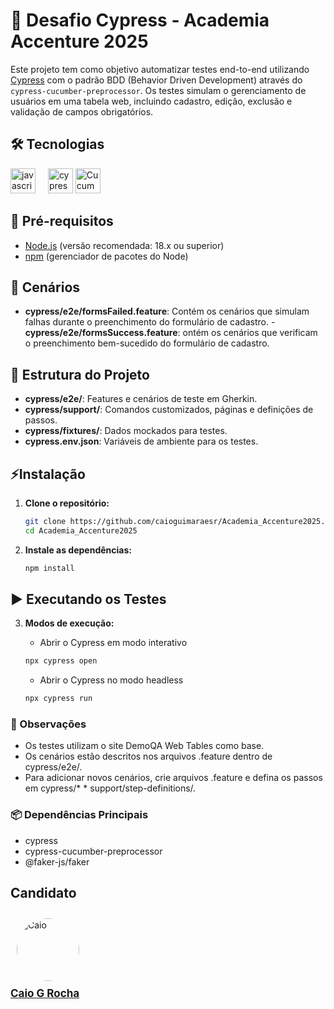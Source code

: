 # 🚀 Desafio Cypress - Academia Accenture 2025

Este projeto tem como objetivo automatizar testes end-to-end utilizando [Cypress](https://www.cypress.io/) com o padrão BDD (Behavior Driven Development) através do `cypress-cucumber-preprocessor`. Os testes simulam o gerenciamento de usuários em uma tabela web, incluindo cadastro, edição, exclusão e validação de campos obrigatórios.

## 🛠️ Tecnologias
<div align="left">
  <img src="https://cdn.jsdelivr.net/gh/devicons/devicon/icons/javascript/javascript-original.svg" height="40" alt="javascript logo" />
  <img width="12" />
  <img src="https://raw.githubusercontent.com/cypress-io/cypress-icons/master/src/logo/cypress-io-logo-round.svg" height="40"     alt="cypress logo" />
  <img src="https://www.svgrepo.com/download/447199/cucumber-organic.svg" height="40" alt="Cucumber logo" />
</div>

## 📌 Pré-requisitos

- [Node.js](https://nodejs.org/) (versão recomendada: 18.x ou superior)
- [npm](https://www.npmjs.com/) (gerenciador de pacotes do Node)

## 📑 Cenários

   - **cypress/e2e/formsFailed.feature**: Contém os cenários que simulam falhas durante o preenchimento do formulário de cadastro.
   -**cypress/e2e/formsSuccess.feature**: ontém os cenários que verificam o preenchimento bem-sucedido do formulário de cadastro.

## 📂 Estrutura do Projeto

- **cypress/e2e/**: Features e cenários de teste em Gherkin.
- **cypress/support/**: Comandos customizados, páginas e definições de passos.
- **cypress/fixtures/**: Dados mockados para testes.
- **cypress.env.json**: Variáveis de ambiente para os testes.

## ⚡Instalação

1. **Clone o repositório:**
   ```bash
   git clone https://github.com/caioguimaraesr/Academia_Accenture2025.git
   cd Academia_Accenture2025
   ```

2. **Instale as dependências:**
    ```bash
    npm install
    ```

## ▶️ Executando os Testes
3. **Modos de execução:**
   - Abrir o Cypress em modo interativo
   ```bash
   npx cypress open
   ```

   - Abrir o Cypress no modo headless
   
   ```bash
   npx cypress run
   ```

### 📝 Observações
* Os testes utilizam o site DemoQA Web Tables como base.
* Os cenários estão descritos nos arquivos .feature dentro de cypress/e2e/.
* Para adicionar novos cenários, crie arquivos .feature e defina os passos em cypress/* * support/step-definitions/.

### 📦 Dependências Principais
* cypress
* cypress-cucumber-preprocessor
* @faker-js/faker

## Candidato
<td align="center">
   <a href="https://github.com/caioguimaraesr">
      <img src="https://avatars.githubusercontent.com/caioguimaraesr" alt="Caio" width="100" style="border-radius: 50%; margin: 10px;" />
      <br>
      <strong style="font-size: 17px;">Caio G Rocha</strong>
   </a>
   <br>
</td>